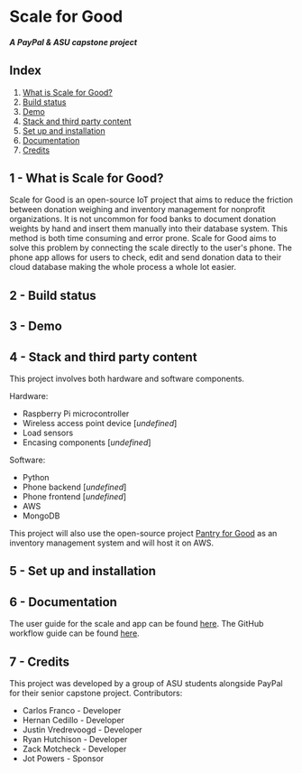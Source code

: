# Scale for Good

##### A PayPal & ASU capstone project

## Index

1) [What is Scale for Good?](#1---what-is-scale-for-good?)
2) [Build status](#2---build-status)
3) [Demo](#3---demo)
4) [Stack and third party content](#4---stack-and-third-party-content)
5) [Set up and installation](#5---set-up-and-installation)
6) [Documentation](#6---documentation)
7) [Credits](#7---credits)

## 1 - What is Scale for Good?
Scale for Good is an open-source IoT project that aims to reduce the friction between donation weighing and inventory management for nonprofit organizations.
It is not uncommon for food banks to document donation weights by hand and insert them manually into their database system. This method is both time consuming and error prone. Scale for Good aims to solve this problem by connecting the scale directly to the user's phone. The phone app allows for users to check, edit and send donation data to their cloud database making the whole process a whole lot easier.

## 2 - Build status

## 3 - Demo

## 4 - Stack and third party content
This project involves both hardware and software components.

Hardware:
* Raspberry Pi microcontroller
* Wireless access point device [*undefined*]
* Load sensors
* Encasing components [*undefined*]

Software:
* Python
* Phone backend [*undefined*]
* Phone frontend [*undefined*]
* AWS
* MongoDB

This project will also use the open-source project [Pantry for Good](https://github.com/freeCodeCamp/pantry-for-good) as an inventory management system and will host it on AWS.

## 5 - Set up and installation

## 6 - Documentation

The user guide for the scale and app can be found [here]().
The GitHub workflow guide can be found [here](.../gitWorkflow.md).

## 7 - Credits
This project was developed by a group of ASU students alongside PayPal for their senior capstone project.
Contributors:
* Carlos Franco - Developer
* Hernan Cedillo - Developer
* Justin Vredrevoogd - Developer
* Ryan Hutchison - Developer
* Zack Motcheck - Developer
* Jot Powers - Sponsor
